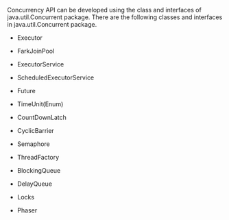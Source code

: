 Concurrency API can be developed using the class and interfaces of
java.util.Concurrent package. There are the following classes and
interfaces in java.util.Concurrent package.

- Executor

- FarkJoinPool

- ExecutorService

- ScheduledExecutorService

- Future

- TimeUnit(Enum)

- CountDownLatch

- CyclicBarrier

- Semaphore

- ThreadFactory

- BlockingQueue

- DelayQueue

- Locks

- Phaser